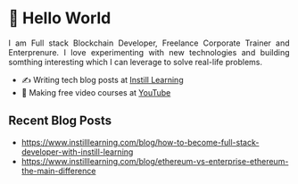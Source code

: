# 👋 Hello World

<div align="justify">
    I am Full stack Blockchain Developer, Freelance Corporate Trainer and Enterprenure. I love experimenting with new technologies and building somthing interesting which I can leverage to solve real-life problems.
</div>


- ✍️ Writing tech blog posts at [Instill Learning](https://www.instilllearning.com/)
- 🔭 Making free video courses at [YouTube](https://www.youtube.com/instilllearning?sub_confirmation=1) 

## Recent Blog Posts

- https://www.instilllearning.com/blog/how-to-become-full-stack-developer-with-instill-learning
- https://www.instilllearning.com/blog/ethereum-vs-enterprise-ethereum-the-main-difference